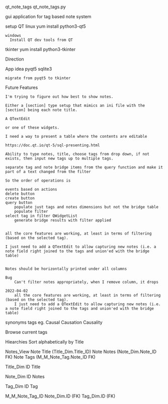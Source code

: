 qt_note_tags
	qt_note_tags.py

gui application for tag based note system

setup
  QT
    linux
      yum install python3-qt5

    windows
      Install QT dev tools from QT

  tkinter
    yum install python3-tkinter

Direction

App idea
	pyqt5
	sqlite3
	
	migrate from pyqt5 to tkinter

Future Features

	I'm trying to figure out how best to show notes.

	Either a [section] type setup that mimics an ini file with the [section] being each note title.

	A QTextEdit

	or one of these widgets.

	I need a way to present a table where the contents are editable

	https://doc.qt.io/qt-5/sql-presenting.html

	Ability to type notes, title, choose tags from drop down, if not exists, then input new tags up to multiple tags.

	separate tag and note bridge items from the query function and make it part of a text changed from the filter

	So the order of operations is

	events based on actions
	delete button
	create button
	query button
		populate just tags and notes dimensions but not the bridge table
		populate filter
	select tag in filter QWidgetList
		generate bridge results with filter applied


	all the core features are working, at least in terms of filtering (based on the selected tag).

	I just need to add a QTextEdit to allow capturing new notes (i.e. a note field right joined to the tags and union'ed with the bridge table)


	Notes should be horizontally printed under all columns

	Bug
		Can't filter notes appropriately, when I remove column, it drops 

	2022-04-02
		all the core features are working, at least in terms of filtering (based on the selected tag).
		I just need to add a QTextEdit to allow capturing new notes (i.e. a note field right joined to the tags and union'ed with the bridge table)





synonyms
	tags
		eg.
			Causal
				Causation
				Causality
				
Browse current tags

Hiearchies
Sort alphabetically by Title
	
Notes_View
	Note Title (Title_Dim.Title_ID)
	Note Notes (Note_Dim.Note_ID FK)
	Note Tags (M_M_Note_Tag.Note_ID FK)
	
Title_Dim
	ID
	Title

Note_Dim
	ID
	Notes

Tag_Dim
	ID
	Tag
	
M_M_Note_Tag_ID
	Note_Dim.ID (FK)
	Tag_Dim.ID (FK)
	


